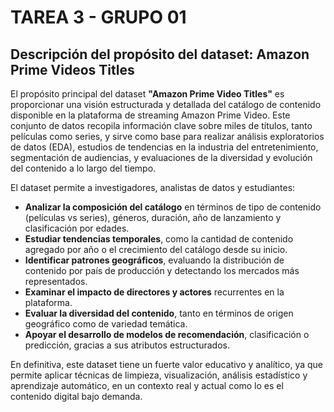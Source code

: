# TAREA 3 - GRUPO 01 

##  Descripción del propósito del dataset: Amazon Prime Videos Titles

El propósito principal del dataset **"Amazon Prime Video Titles"** es proporcionar una visión estructurada y detallada del catálogo de contenido disponible en la plataforma de streaming Amazon Prime Video. Este conjunto de datos recopila información clave sobre miles de títulos, tanto películas como series, y sirve como base para realizar análisis exploratorios de datos (EDA), estudios de tendencias en la industria del entretenimiento, segmentación de audiencias, y evaluaciones de la diversidad y evolución del contenido a lo largo del tiempo.

El dataset permite a investigadores, analistas de datos y estudiantes:

- **Analizar la composición del catálogo** en términos de tipo de contenido (películas vs series), géneros, duración, año de lanzamiento y clasificación por edades.
- **Estudiar tendencias temporales**, como la cantidad de contenido agregado por año o el crecimiento del catálogo desde su inicio.
- **Identificar patrones geográficos**, evaluando la distribución de contenido por país de producción y detectando los mercados más representados.
- **Examinar el impacto de directores y actores** recurrentes en la plataforma.
- **Evaluar la diversidad del contenido**, tanto en términos de origen geográfico como de variedad temática.
- **Apoyar el desarrollo de modelos de recomendación**, clasificación o predicción, gracias a sus atributos estructurados.

En definitiva, este dataset tiene un fuerte valor educativo y analítico, ya que permite aplicar técnicas de limpieza, visualización, análisis estadístico y aprendizaje automático, en un contexto real y actual como lo es el contenido digital bajo demanda.

